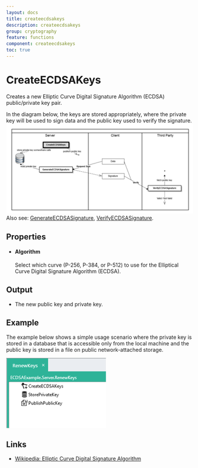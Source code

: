 ```yaml
---
layout: docs
title: createecdsakeys
description: createecdsakeys
group: cryptography
feature: functions
component: createecdsakeys
toc: true
---
```

CreateECDSAKeys
===========

Creates a new Elliptic Curve Digital Signature Algorithm (ECDSA) public/private key pair.

In the diagram below, the keys are stored appropriately, where the private key will be used to sign data and 
the public key used to verify the signature.  
![ECDSA Process](ProcessCreateECDSAKeys.png)  
Also see: [GenerateECDSASignature](../GenerateECDSASignature/), [VerifyECDSASignature](../VerifyECDSASignature/).

Properties
----------

-  #### Algorithm

    Select which curve (P-256, P-384, or P-512) to use for the Elliptical Curve Digital Signature Algorithm (ECDSA).  

Output
------

-  The new public key and private key.

Example
-------

The example below shows a simple usage scenario where the private key is stored in a database that is 
accessible only from the local machine and the public key is stored in a file on public network-attached 
storage.

![](renewkeys_example.png)

Links
-----

- [Wikipedia: Elliptic Curve Digital Signature Algorithm](https://en.wikipedia.org/wiki/Elliptic_Curve_Digital_Signature_Algorithm)
